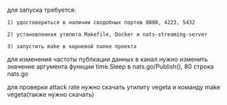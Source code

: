 для запуска требуется:  

    1) удостовериться в наличии сводобных портов 8080, 4223, 5432  
    
    2) установленная утилита Makefile, Docker и nats-streaming-server  
    
    3) запустить make в корневой папке проекта  
    

для изменения частоты публкации данных в канал нужно изменить значение аргумента функции time.Sleep в nats.go/Publish(), 80 строка nats.go

для проверки attack rate нужно скачать утилиту vegeta и команду make vegeta(также нужно скачать)
